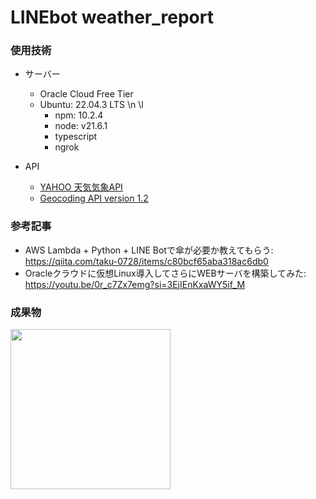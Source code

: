 # LINEbot weather_report

### 使用技術
- サーバー
  - Oracle Cloud Free Tier
  - Ubuntu: 22.04.3 LTS \n \l
    - npm: 10.2.4 
    - node: v21.6.1
    - typescript
    - ngrok
   
- API
  - [YAHOO 天気気象API](https://developer.yahoo.co.jp/webapi/map/openlocalplatform/v1/weather.html#response_field)
  - [Geocoding API version 1.2](https://www.geocoding.jp/api/)
 
### 参考記事
- AWS Lambda + Python + LINE Botで傘が必要か教えてもらう: https://qiita.com/taku-0728/items/c80bcf65aba318ac6db0
- Oracleクラウドに仮想Linux導入してさらにWEBサーバを構築してみた: https://youtu.be/0r_c7Zx7emg?si=3EjIEnKxaWY5if_M

### 成果物
[LINEアカウント]: https://liff.line.me/1645278921-kWRPP32q/?accountId=489lzffw
<img src="![image](https://github.com/Cyanea-0326/LINE-weather_app/assets/96759613/9536841b-2d4b-41f8-807f-90c860a7ee75)" width="256">
